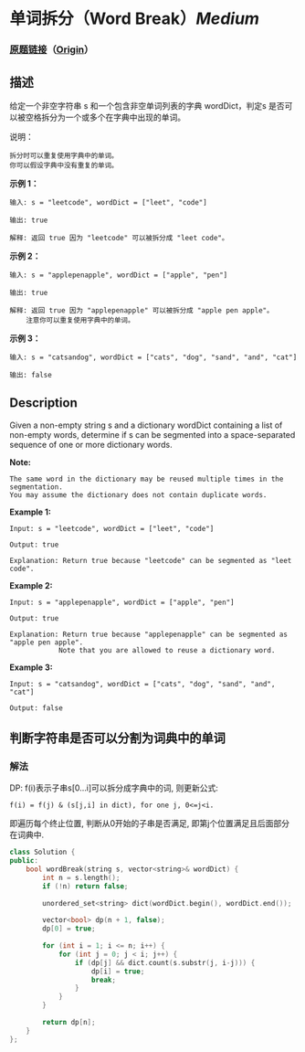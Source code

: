 # 单词拆分（Word Break）*Medium*
### [原题链接](https://leetcode-cn.com/problems/word-break)（[Origin](https://leetcode.com/problems/word-break)）
## 描述
给定一个非空字符串 s 和一个包含非空单词列表的字典 wordDict，判定s 是否可以被空格拆分为一个或多个在字典中出现的单词。

说明：


	拆分时可以重复使用字典中的单词。
	你可以假设字典中没有重复的单词。


**示例 1：**
```
输入: s = "leetcode", wordDict = ["leet", "code"]

输出: true

解释: 返回 true 因为 "leetcode" 可以被拆分成 "leet code"。
```


**示例 2：**
```
输入: s = "applepenapple", wordDict = ["apple", "pen"]

输出: true

解释: 返回 true 因为 "applepenapple" 可以被拆分成 "apple pen apple"。
    注意你可以重复使用字典中的单词。
```


**示例 3：**
```
输入: s = "catsandog", wordDict = ["cats", "dog", "sand", "and", "cat"]

输出: false
```

## Description
Given a non-empty string s and a dictionary wordDict containing a list of non-empty words, determine if s can be segmented into a space-separated sequence of one or more dictionary words.

**Note:**



	The same word in the dictionary may be reused multiple times in the segmentation.
	You may assume the dictionary does not contain duplicate words.


**Example 1:**
```
Input: s = "leetcode", wordDict = ["leet", "code"]

Output: true

Explanation: Return true because "leetcode" can be segmented as "leet code".
```


**Example 2:**
```
Input: s = "applepenapple", wordDict = ["apple", "pen"]

Output: true

Explanation: Return true because "applepenapple" can be segmented as "apple pen apple".
            Note that you are allowed to reuse a dictionary word.
```


**Example 3:**
```
Input: s = "catsandog", wordDict = ["cats", "dog", "sand", "and", "cat"]

Output: false
```



## 判断字符串是否可以分割为词典中的单词
### 解法
DP: f(i)表示子串s[0...i]可以拆分成字典中的词, 则更新公式:
    
    f(i) = f(j) & (s[j,i] in dict), for one j, 0<=j<i.

即遍历每个终止位置, 判断从0开始的子串是否满足, 即第j个位置满足且后面部分在词典中.
    
```c++
class Solution {
public:
    bool wordBreak(string s, vector<string>& wordDict) { 
        int n = s.length();
        if (!n) return false;
        
        unordered_set<string> dict(wordDict.begin(), wordDict.end());
        
        vector<bool> dp(n + 1, false);
        dp[0] = true;
        
        for (int i = 1; i <= n; i++) {
            for (int j = 0; j < i; j++) {
                if (dp[j] && dict.count(s.substr(j, i-j))) {
                    dp[i] = true;
                    break;
                }
            }
        }
        
        return dp[n];
    }
};
```
